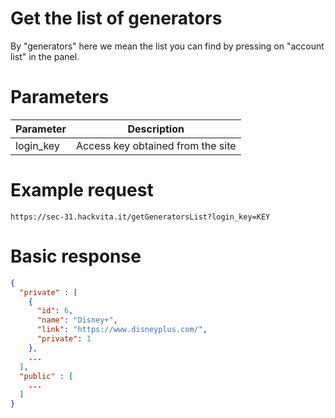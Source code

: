 # Get the list of generators

By "generators" here we mean the list you can find by pressing on "account list" in the panel.

# Parameters

Parameter | Description
--------- | -----------
login_key | Access key obtained from the site

# Example request

`https://sec-31.hackvita.it/getGeneratorsList?login_key=KEY`

# Basic response

```json
{
  "private" : [
    {
      "id": 6,
      "name": "Disney+",
      "link": "https://www.disneyplus.com/",
      "private": 1
    },
    ...
  ],
  "public" : [
    ...
  ]
}
```
